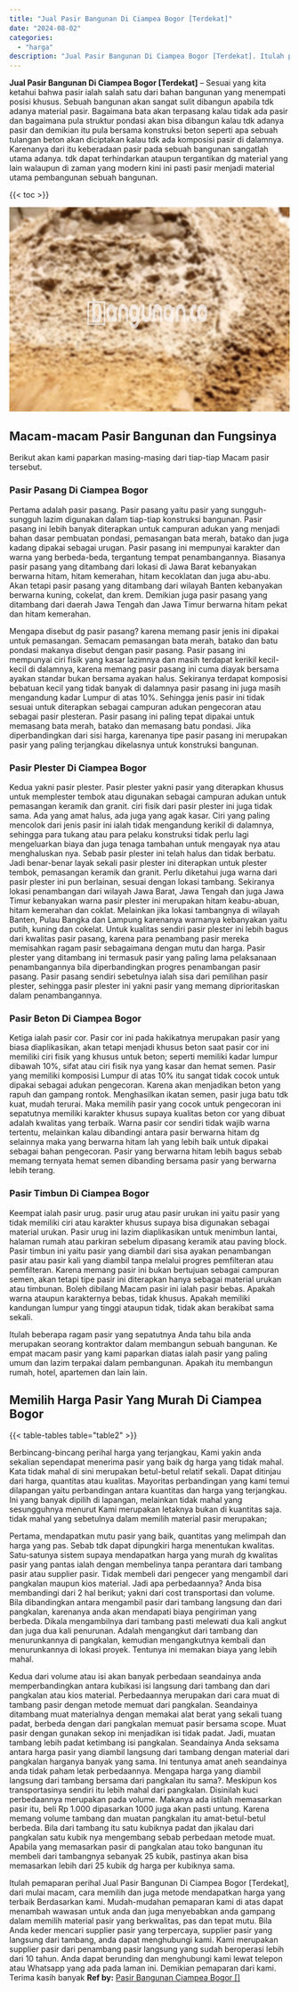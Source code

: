 ```yaml
---
title: "Jual Pasir Bangunan Di Ciampea Bogor [Terdekat]"
date: "2024-08-02"
categories: 
  - "harga"
description: "Jual Pasir Bangunan Di Ciampea Bogor [Terdekat]. Itulah pemaparan perihal Jual Pasir Bangunan Di Ciampea Bogor [Terdekat], dari mulai macam, cara memilih d..."
---
```


**Jual Pasir Bangunan Di Ciampea Bogor \[Terdekat\]** – Sesuai yang kita ketahui bahwa pasir ialah salah satu dari bahan bangunan yang menempati posisi khusus. Sebuah bangunan akan sangat sulit dibangun apabila tdk adanya material pasir. Bagaimana bata akan terpasang kalau tidak ada pasir dan bagaimana pula struktur pondasi akan bisa dibangun kalau tdk adanya pasir dan demikian itu pula bersama konstruksi beton seperti apa sebuah tulangan beton akan diciptakan kalau tdk ada komposisi pasir di dalamnya. Karenanya dari itu keberadaan pasir pada sebuah bangunan sangatlah utama adanya. tdk dapat terhindarkan ataupun tergantikan dg material yang lain walaupun di zaman yang modern kini ini pasti pasir menjadi material utama pembangunan sebuah bangunan.

{{< toc >}}

![Jual Pasir Bangunan Di Ciampea Bogor [Terdekat]](/images/jual-pasir-bangunan-41.png)

## Macam-macam Pasir Bangunan dan Fungsinya

Berikut akan kami paparkan masing-masing dari tiap-tiap Macam pasir tersebut.

### Pasir Pasang Di Ciampea Bogor

Pertama adalah pasir pasang. Pasir pasang yaitu pasir yang sungguh-sungguh lazim digunakan dalam tiap-tiap konstruksi bangunan. Pasir pasang ini lebih banyak diterapkan untuk campuran adukan yang menjadi bahan dasar pembuatan pondasi, pemasangan bata merah, batako dan juga kadang dipakai sebagai urugan. Pasir pasang ini mempunyai karakter dan warna yang berbeda-beda, tergantung tempat penambangannya. Biasanya pasir pasang yang ditambang dari lokasi di Jawa Barat kebanyakan berwarna hitam, hitam kemerahan, hitam kecoklatan dan juga abu-abu. Akan tetapi pasir pasang yang ditambang dari wilayah Banten kebanyakan berwarna kuning, cokelat, dan krem. Demikian juga pasir pasang yang ditambang dari daerah Jawa Tengah dan Jawa Timur berwarna hitam pekat dan hitam kemerahan.

Mengapa disebut dg pasir pasang? karena memang pasir jenis ini dipakai untuk pemasangan. Semacam pemasangan bata merah, batako dan batu pondasi makanya disebut dengan pasir pasang. Pasir pasang ini mempunyai ciri fisik yang kasar lazimnya dan masih terdapat kerikil kecil-kecil di dalamnya, karena memang pasir pasang ini cuma diayak bersama ayakan standar bukan bersama ayakan halus. Sekiranya terdapat komposisi bebatuan kecil yang tidak banyak di dalamnya pasir pasang ini juga masih mengandung kadar Lumpur di atas 10%. Sehingga jenis pasir ini tidak sesuai untuk diterapkan sebagai campuran adukan pengecoran atau sebagai pasir plesteran. Pasir pasang ini paling tepat dipakai untuk memasang bata merah, batako dan memasang batu pondasi. Jika diperbandingkan dari sisi harga, karenanya tipe pasir pasang ini merupakan pasir yang paling terjangkau dikelasnya untuk konstruksi bangunan.

### Pasir Plester Di Ciampea Bogor

Kedua yakni pasir plester. Pasir plester yakni pasir yang diterapkan khusus untuk memplester tembok atau digunakan sebagai campuran adukan untuk pemasangan keramik dan granit. ciri fisik dari pasir plester ini juga tidak sama. Ada yang amat halus, ada juga yang agak kasar. Ciri yang paling mencolok dari jenis pasir ini ialah tidak mengandung kerikil di dalamnya, sehingga para tukang atau para pelaku konstruksi tidak perlu lagi mengeluarkan biaya dan juga tenaga tambahan untuk mengayak nya atau menghaluskan nya. Sebab pasir plester ini telah halus dan tidak berbatu. Jadi benar-benar layak sekali pasir plester ini diterapkan untuk plester tembok, pemasangan keramik dan granit. Perlu diketahui juga warna dari pasir plester ini pun berlainan, sesuai dengan lokasi tambang. Sekiranya lokasi penambangan dari wilayah Jawa Barat, Jawa Tengah dan juga Jawa Timur kebanyakan warna pasir plester ini merupakan hitam keabu-abuan, hitam kemerahan dan coklat. Melainkan jika lokasi tambangnya di wilayah Banten, Pulau Bangka dan Lampung karenanya warnanya kebanyakan yaitu putih, kuning dan cokelat. Untuk kualitas sendiri pasir plester ini lebih bagus dari kwalitas pasir pasang, karena para penambang pasir mereka memisahkan ragam pasir sebagaimana dengan mutu dan harga. Pasir plester yang ditambang ini termasuk pasir yang paling lama pelaksanaan penambangannya bila diperbandingkan progres penambangan pasir pasang. Pasir pasang sendiri sebetulnya ialah sisa dari pemilihan pasir plester, sehingga pasir plester ini yakni pasir yang memang diprioritaskan dalam penambangannya.

### Pasir Beton Di Ciampea Bogor

Ketiga ialah pasir cor. Pasir cor ini pada hakikatnya merupakan pasir yang biasa diaplikasikan, akan tetapi menjadi khusus beton saat pasir cor ini memiliki ciri fisik yang khusus untuk beton; seperti memiliki kadar lumpur dibawah 10%, sifat atau ciri fisik nya yang kasar dan hemat semen. Pasir yang memiliki komposisi Lumpur di atas 10% itu sangat tidak cocok untuk dipakai sebagai adukan pengecoran. Karena akan menjadikan beton yang rapuh dan gampang rontok. Menghasilkan ikatan semen, pasir juga batu tdk kuat, mudah terurai. Maka memilih pasir yang cocok untuk pengecoran ini sepatutnya memiliki karakter khusus supaya kualitas beton cor yang dibuat adalah kwalitas yang terbaik. Warna pasir cor sendiri tidak wajib warna tertentu, melainkan kalau dibandingi antara pasir berwarna hitam dg selainnya maka yang berwarna hitam lah yang lebih baik untuk dipakai sebagai bahan pengecoran. Pasir yang berwarna hitam lebih bagus sebab memang ternyata hemat semen dibanding bersama pasir yang berwarna lebih terang.

### Pasir Timbun Di Ciampea Bogor

Keempat ialah pasir urug. pasir urug atau pasir urukan ini yaitu pasir yang tidak memiliki ciri atau karakter khusus supaya bisa digunakan sebagai material urukan. Pasir urug ini lazim diaplikasikan untuk menimbun lantai, halaman rumah atau parkiran sebelum dipasang keramik atau paving block. Pasir timbun ini yaitu pasir yang diambil dari sisa ayakan penambangan pasir atau pasir kali yang diambil tanpa melalui progres pemfilteran atau pemfilteran. Karena memang pasir ini bukan bertujuan sebagai campuran semen, akan tetapi tipe pasir ini diterapkan hanya sebagai material urukan atau timbunan. Boleh dibilang Macam pasir ini ialah pasir bebas. Apakah warna ataupun karakternya bebas, tidak khusus. Apakah memiliki kandungan lumpur yang tinggi ataupun tidak, tidak akan berakibat sama sekali.

Itulah beberapa ragam pasir yang sepatutnya Anda tahu bila anda merupakan seorang kontraktor dalam membangun sebuah bangunan. Ke empat macam pasir yang kami paparkan diatas ialah pasir yang paling umum dan lazim terpakai dalam pembangunan. Apakah itu membangun rumah, hotel, apartemen dan lain lain.

## Memilih Harga Pasir Yang Murah Di Ciampea Bogor

{{< table-tables table="table2" >}}

Berbincang-bincang perihal harga yang terjangkau, Kami yakin anda sekalian sependapat menerima pasir yang baik dg harga yang tidak mahal. Kata tidak mahal di sini merupakan betul-betul relatif sekali. Dapat ditinjau dari harga, quantitas atau kualitas. Mayoritas perbandingan yang kami temui dilapangan yaitu perbandingan antara kuantitas dan harga yang terjangkau. Ini yang banyak dipilih di lapangan, melainkan tidak mahal yang sesungguhnya menurut Kami merupakan letaknya bukan di kuantitas saja. tidak mahal yang sebetulnya dalam memilih material pasir merupakan;

Pertama, mendapatkan mutu pasir yang baik, quantitas yang melimpah dan harga yang pas. Sebab tdk dapat dipungkiri harga menentukan kwalitas. Satu-satunya sistem supaya mendapatkan harga yang murah dg kwalitas pasir yang pantas ialah dengan membelinya tanpa perantara dari tambang pasir atau supplier pasir. Tidak membeli dari pengecer yang mengambil dari pangkalan maupun kios material. Jadi apa perbedaannya? Anda bisa membandingi dari 2 hal berikut; yakni dari cost transportasi dan volume. Bila dibandingkan antara mengambil pasir dari tambang langsung dan dari pangkalan, karenanya anda akan mendapati biaya pengiriman yang berbeda. Dikala mengambilnya dari tambang pasti melewati dua kali angkut dan juga dua kali penurunan. Adalah mengangkut dari tambang dan menurunkannya di pangkalan, kemudian mengangkutnya kembali dan menurunkannya di lokasi proyek. Tentunya ini memakan biaya yang lebih mahal.

Kedua dari volume atau isi akan banyak perbedaan seandainya anda memperbandingkan antara kubikasi isi langsung dari tambang dan dari pangkalan atau kios material. Perbedaannya merupakan dari cara muat di tambang pasir dengan metode memuat dari pangkalan. Seandainya ditambang muat materialnya dengan memakai alat berat yang sekali tuang padat, berbeda dengan dari pangkalan memuat pasir bersama scope. Muat pasir dengan gunakan sekop ini menjadikan isi tidak padat. Jadi, muatan tambang lebih padat ketimbang isi pangkalan. Seandainya Anda seksama antara harga pasir yang diambil langsung dari tambang dengan material dari pangkalan harganya banyak yang sama. Ini tentunya amat aneh seandainya anda tidak paham letak perbedaannya. Mengapa harga yang diambil langsung dari tambang bersama dari pangkalan itu sama?. Meskipun kos transportasinya sendiri itu lebih mahal dari pangkalan. Disinilah kuci perbedaannya merupakan pada volume. Makanya ada istilah memasarkan pasir itu, beli Rp 1.000 dipasarkan 1000 juga akan pasti untung. Karena memang volume tambang dan muatan pangkalan itu amat-betul-betul berbeda. Bila dari tambang itu satu kubiknya padat dan jikalau dari pangkalan satu kubik nya mengembang sebab perbedaan metode muat. Apabila yang memasarkan pasir di pangkalan atau toko bangunan itu membeli dari tambangnya sebanyak 25 kubik, pastinya akan bisa memasarkan lebih dari 25 kubik dg harga per kubiknya sama.

Itulah pemaparan perihal Jual Pasir Bangunan Di Ciampea Bogor \[Terdekat\], dari mulai macam, cara memilih dan juga metode mendapatkan harga yang terbaik Berdasarkan kami. Mudah-mudahan pemaparan kami di atas dapat menambah wawasan untuk anda dan juga menyebabkan anda gampang dalam memilih material pasir yang berkwalitas, pas dan tepat mutu. Bila Anda keder mencari supplier pasir yang terpercaya, supplier pasir yang langsung dari tambang, anda dapat menghubungi kami. Kami merupakan supplier pasir dari penambang pasir langsung yang sudah beroperasi lebih dari 10 tahun. Anda dapat berunding dan menghubungi kami lewat telepon atau Whatsapp yang ada pada laman ini. Demikian pemaparan dari kami. Terima kasih banyak
**Ref by:** [Pasir Bangunan Ciampea Bogor []](https://id.wikipedia.org/wiki/Pasir)
